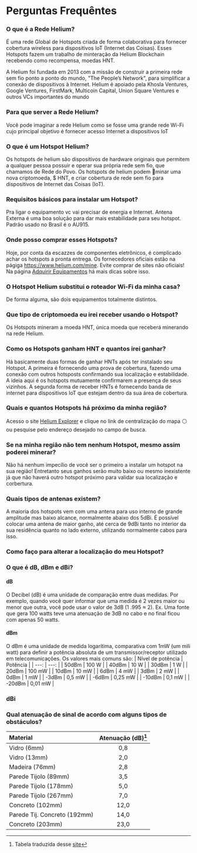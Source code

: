 # Perguntas Frequêntes

### O que é a Rede Helium?
É uma rede Global de Hotspots criada de forma colaborativa para fornecer cobertura wireless para dispositivos IoT (Internet das Coisas). 
Esses Hotspots fazem um trabalho de minteração da Helium Blockchain recebendo como recompensa, moedas HNT.

A Helium foi fundada em 2013 com a missão de construir a primeira rede sem fio ponto a ponto do mundo, "The People’s Network", para simplificar a conexão de dispositivos à Internet. Helium é apoiado pela Khosla Ventures, Google Ventures, FirstMark, Multicoin Capital, Union Square Ventures e outros VCs importantes do mundo

### Para que server a Rede Helium?
Você pode imaginar a rede Helium como se fosse uma grande rede Wi-Fi cujo principal objetivo é fornecer acesso Internet a dispositivos IoT

### O que é um Hotspot Helium?
Os hotspots de helium são dispositivos de hardware originais que permitem a qualquer pessoa possuir e operar sua própria rede sem fio, que chamamos de Rede do Povo. Os hotspots de helium podem 🔨minar uma nova criptomoeda, $ HNT, e criar cobertura de rede sem fio para dispositivos de Internet das Coisas (IoT).

### Requisitos básicos para instalar um Hotspot?
Pra ligar o equipamento vc vai precisar de energia e Internet.
Antena Externa é uma boa solução para dar mais estabilidade para seu hotspot. Padrão usado no Brasil é o AU915.

### Onde posso comprar esses Hotspots?
Hoje, por conta da escazzes de componentes eletrônicos, é complicado achar os hotspots a pronta entrega. 
Os fornecedores oficiais estão na págiga https://www.helium.com/mine. 
Evite comprar de sites não oficiais!
Na página [Adquirir Equipamentos](https://github.com/andreviegas/HeliumBrasil/blob/main/adquirir-equipamentos.md) há mais dicas sobre isso.

### O Hotspot Helium substitui o roteador Wi-Fi da minha casa?
De forma alguma, são dois equipamentos totalmente distintos. 

### Que tipo de criptomoeda eu irei receber usando o Hotspot?
Os Hotspots mineram a moeda HNT, única moeda que receberá minerando na rede Helium.

### Como os Hotspots ganham HNT e quantos irei ganhar?
Há basicamente duas formas de ganhar HNTs após ter instalado seu Hotspot. 
A primeira é fornecendo uma prova de cobertura, fazendo uma conexão com outros hotsposts confirmando sua localização e estabilidade. A ideia aqui é os hotspots mutuamente confirmarem a presença de seus vizinhos. 
A segunda forma de receber HNTs é fornecendo banda de internet para dispositivos IoT que estejam dentro da sua área de cobertura. 

### Quais e quantos Hotspots há próximo da minha região?
Acesso o site [Helium Explorer](https://explorer.helium.com/) e clique no link de centralização do mapa :white_circle: ou pesquise pelo endereço desejado no campo de busca.

### Se na minha região não tem nenhum Hotspot, mesmo assim poderei minerar?
Não há nenhum impecílio de você ser o primeiro a instalar um hotspot na sua região! Entretanto seus ganhos serão muito baixo ou mesmo inexistente já que não haverá outro hotspot próximo para validar sua localização e corbertura.

### Quais tipos de antenas existem?
A maioria dos hotspots vem com uma antena para uso interno de grande amplitude mas baixo alcance, normalmente abaixo dos 5dBi. É possível colocar uma antena de maior ganho, até cerca de 9dBi tanto no interior da sua residência quanto no lado externo, utilizando normalmente cabos para isso.

### Como faço para alterar a localização do meu Hotspot?

### O que é dB, dBm e dBi?
#### dB
O Decibel (dB) é uma unidade de comparação entre duas medidas. Por exemplo, quando você quer informar que uma medida é 2 vezes maior ou menor que outra, você pode usar o valor de 3dB (1	.995 ≈ 2). 
Ex. Uma fonte que gera 100 watts teve uma atenuação de 3dB no cabo e no final ficou com apenas 50 watts.

#### dBm
O dBm é uma unidade de medida logarítima, comparativa com 1mW (um mili watt) para definir a potência absoluta de um transmissor/receptor utilizado em telecomunicações. 
Os valores mais comuns são:
| Nível de potência                | Potência      |
| ---:                             |  ---:         |
| 50dBm                            | 100 W         |
| 40dBm                            | 10 W          |
| 30dBm                            | 1 W           |
| 20dBm                            | 100 mW        |
| 10dBm                            | 10 mW         |
| 6dBm                             | 4 mW          |
| 3dBm                             | 2 mW          |
| 0dBm                             | 1 mW          |
| -3dBm                            | 0,5 mW        |
| -6dBm                            | 0,25 mW       |
| -10dBm                           | 0,1 mW        |
| -20dBm                           | 0,01 mW       |

### dBi

### Qual atenuação de sinal de acordo com alguns tipos de obstáculos?
| Material                         | Atenuação (dB)[^1] |
| :---                             | :---:          |
| Vidro (6mm)                      |     0,8        |
| Vidro (13mm)                     |     2,0        |
| Madeira (76mm)                   |     2,8        |
| Parede Tijolo (89mm)             |     3,5        |
| Parede Tijolo (178mm)            |     5,0        |
| Parede Tijolo (267mm)            |     7,0        |
| Concreto (102mm)                 |     12,0       |
| Parede Tij. Concreto (192mm)     |     14,0       |
| Concreto (203mm)                 |     23,0       |



[^1]: Tabela traduzida desse [site](https://smartmakers.io/en/lorawan-range-part-1-the-most-important-factors-for-a-good-lorawan-signal-range/)
